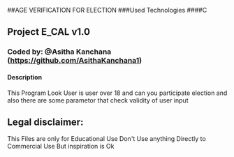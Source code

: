 ##AGE VERIFICATION FOR ELECTION 
###Used Technologies 
####C

## Project E_CAL v1.0
### Coded by: @Asitha Kanchana (https://github.com/AsithaKanchana1)


#### Description
This Program Look User is user over 18 and can you participate election and also there are some parametor that check validity of user input
## Legal disclaimer:
This Files are only for Educational Use Don't Use anything Directly to Commercial Use But inspiration is Ok 

